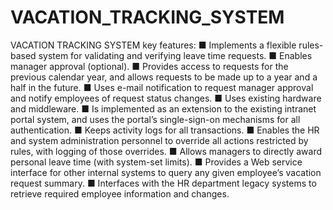 # VACATION_TRACKING_SYSTEM
VACATION TRACKING SYSTEM
 key features:
 ■ Implements a flexible rules-based system for validating and verifying leave 
time requests.
 ■ Enables manager approval (optional).
 ■ Provides access to requests for the previous calendar year, and allows 
requests to be made up to a year and a half in the future.
 ■ Uses e-mail notification to request manager approval and notify employees 
of request status changes.
 ■ Uses existing hardware and middleware.
 ■ Is implemented as an extension to the existing intranet portal system, and 
uses the portal’s single-sign-on mechanisms for all authentication.
 ■ Keeps activity logs for all transactions.
 ■ Enables the HR and system administration personnel to override all actions 
restricted by rules, with logging of those overrides.
 ■ Allows managers to directly award personal leave time (with system-set 
limits).
 ■ Provides a Web service interface for other internal systems to query any 
given employee’s vacation request summary.
 ■ Interfaces with the HR department legacy systems to retrieve required 
employee information and changes.

